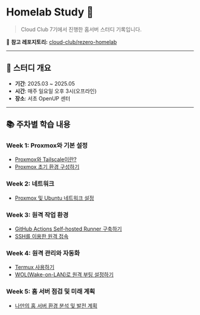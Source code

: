 # Homelab Study 🚀

> Cloud Club 7기에서 진행한 홈서버 스터디 기록입니다.

🔗 **참고 레포지토리:** [cloud-club/rezero-homelab](https://github.com/cloud-club/rezero-homelab)

---

## 📅 스터디 개요

- **기간**: 2025.03 ~ 2025.05
- **시간**: 매주 일요일 오후 3시(오프라인)
- **장소**: 서초 OpenUP 센터

---

## 📚 주차별 학습 내용

### Week 1: Proxmox와 기본 설정

- [Proxmox와 Tailscale이란?](./week1/proxmox-tailscale.md)
- [Proxmox 초기 환경 구성하기](./week1/basic-setting.md)

### Week 2: 네트워크

- [Proxmox 및 Ubuntu 네트워크 설정](./week2/network.md)

### Week 3: 원격 작업 환경

- [GitHub Actions Self-hosted Runner 구축하기](./week3/self-hosted-runner.md)
- [SSH를 이용한 원격 접속](./week3/ssh.md)

### Week 4: 원격 관리와 자동화

- [Termux 사용하기](./week4/termux-qm.md)
- [WOL(Wake-on-LAN)로 원격 부팅 설정하기](./week4/wol.md)

### Week 5: 홈 서버 점검 및 미래 계획

- [나만의 홈 서버 환경 분석 및 발전 계획](./week5/homeserver.md)
